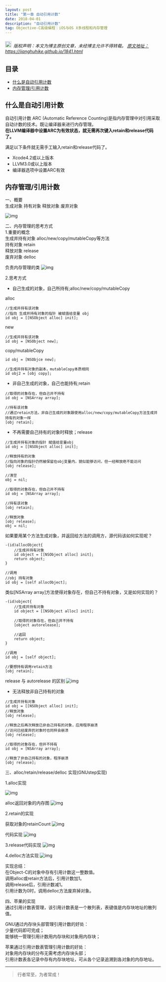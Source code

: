 ```yaml
---
layout: post
title: "第一章 自动引用计数"
date: 2018-04-01
description: "自动引用计数"
tag: Objective-C高级编程：iOS与OS X多线程和内存管理
---
```



<h6>
  <img src="https://robotkang-1257995526.cos.ap-chengdu.myqcloud.com/icon/copyright.png" alt="copyright" style="display:inline;margin-bottom: -5px;" width="20" height="20"> 版权声明：本文为博主原创文章，未经博主允许不得转载。

  <a target="_blank" href="https://jianghuhike.github.io/1841.html">
  原文地址：https://jianghuhike.github.io/1841.html 
  </a>
</h6>



 



## 目录


* [什么是自动引用计数](#content0)
* [内存管理/引用计数](#content1)



<!-- ************************************************ -->
## <a id="content0"></a>什么是自动引用计数
自动引用计数 ARC (Automatic Reference Counting)是指内存管理中对引用采取自动计数的技术。既让编译器来进行内存管理。     
**在LLVM编译器中设置ARC为有效状态，就无需再次键入retain和release代码了。**     

满足以下条件就无需手工输入retain和release代码了。
- Xcode4.2或以上版本       
- LLVM3.0或以上版本   
- 编译器选项中设置ARC有效      


<!-- ************************************************ -->
## <a id="content1"></a>内存管理/引用计数

一、概要    
生成对象 持有对象 释放对象 废弃对象

<img src="/images/memory/arc1.png" alt="img">

二、内存管理的思考方式   
1.重要的概念      
生成并持有对象 alloc/new/copy/mutableCopy等方法     
持有对象    retain        
释放对象    release    
废弃对象    delloc     

负责内存管理的类
<img src="/images/memory/arc2.png" alt="img">


2.思考方式   
- 自己生成的对象，自己所持有;alloc/new/copy/mutableCopy

alloc
```objc
//生成并持有该对象
//指向 生成并持有对象的指针 被赋值给变量 obj 
id obj = [[NSObject alloc] init];
```

new
```objc
//生成并持有该对象
id obj = [NSObject new];
```

copy/mutableCopy
```objc
id obj = [NSObjce new];

//生成并持有对象的副本，mutableCopy本质相同
id obj2 = [obj copy];
```

- 非自己生成的对象，自己也能持有;retain    

```objc
//取得的对象存在，但自己并不持有
id obj = [NSArray array];

//持有该对象
//通过retain方法，非自己生成的对象跟使用alloc/new/copy/mutableCopy方法生成并持有的对象一样
[obj retain];
```

- 不再需要自己持有的对象时释放；release

```objc
//生成并持有对象的指针 赋值给变量obj
id obj = [[NSObject alloc] init];

//释放持有的对象
//指向对象的指针仍然被保留在obj变量内，貌似能够访问，但一经释放绝不能访问
[obj release];

//清空
obj = nil;
```

```objc
//取得的对象存在，但自己并不持有
id obj = [NSArray array];

//持有该对象
[obj retain];

//释放对象
[obj release];
obj = nil;
```

如果要用某个方法生成对象，并返回给方法的调用方，源代码该如何实现呢？
```objc
-(id)allocObject{
    //生成并持有对象
    id object = [[NSObject alloc] init];
    return object;
}

//调用
//obj 持有对象
id obj = [self allocObject];
```

类似[NSArray array]方法使得对象存在，但自己不持有对象，又是如何实现的？
```objc
-(id)object{
    //生成并持有对象
    id object = [[NSObject alloc] init];
    
    //取得的对象存在，但自己并不持有
    [object autorelease];
    
    //返回
    return object;
}

//调用
id obj = [self object];

//要想持有调用retain方法
[obj retain];

```

release 与 autorelease 的区别
<img src="/images/memory/arc3.png" alt="img">

- 无法释放非自己持有的对象    

```objc
//生成并持有对象
id obj = [[NSObject alloc] init];
//释放对象
[obj release];

//释放之后再次释放已非自己持有的对象，应用程序崩溃
//访问已经废弃的对象时也同样会崩溃
[obj release];
```

```objc
//取得的对象存在，但并不持有
id obj = [NSArray array];

//释放了非自己持有的对象，程序崩溃
[obj release];

```

三、alloc/retain/release/delloc 实现(GNUstep实现)

1.alloc实现

<img src="/images/memory/arc4.png" alt="img">

alloc返回对象的内存图
<img src="/images/memory/arc5.png" alt="img">

2.retain的实现

获取对象的retainCount
<img src="/images/memory/arc6.png" alt="img">

代码实现
<img src="/images/memory/arc7.png" alt="img">

3.release代码实现
<img src="/images/memory/arc8.png" alt="img">

4.delloc方法实现
<img src="/images/memory/arc9.png" alt="img">

实现总结：     
在Object-C的对象中存有引用计数这一整数值。     
调用alloc或retain方法后，引用计数加1。     
调用release后，引用计数减1。     
引用计数为0时，调用delloc方法废弃掉对象。     


四、苹果的实现    
通过引用计数表管理，该引用计数表是一个散列表，表键值是内存块地址的散列值。    

GNU通过内存块头部管理引用计数的好处：     
少量代码即可完成；    
能够统一管理引用计数用内存块和对象用内存块；     

苹果通过引用计数表管理引用计数的好处：     
对象用内存块的分布无需考虑内存块头部；      
引用计数表各记录中存有内存块地址，可从各个记录追溯到各对象的内存地址。










----------
>  行者常至，为者常成！



